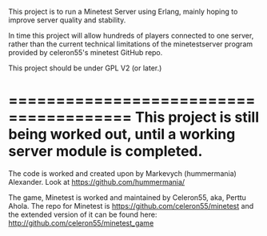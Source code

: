 This project is to run a Minetest Server using Erlang, mainly hoping 
to improve server quality and stability. 

In time this project will allow hundreds of players connected to one server,
 rather than the current technical limitations of the minetestserver program
 provided by celeron55's minetest GitHub repo.

This project should be under GPL V2 (or later.)

=======================================
This project is still being worked out, until a working server module is completed.
=======================================

The code is worked and created upon by Markevych (hummermania) Alexander. 
Look at https://github.com/hummermania/ 

The game, Minetest is worked and maintained by Celeron55, aka, Perttu Ahola.
The repo for Minetest is https://github.com/celeron55/minetest and the 
extended version of it can be found here: http://github.com/celeron55/minetest_game
